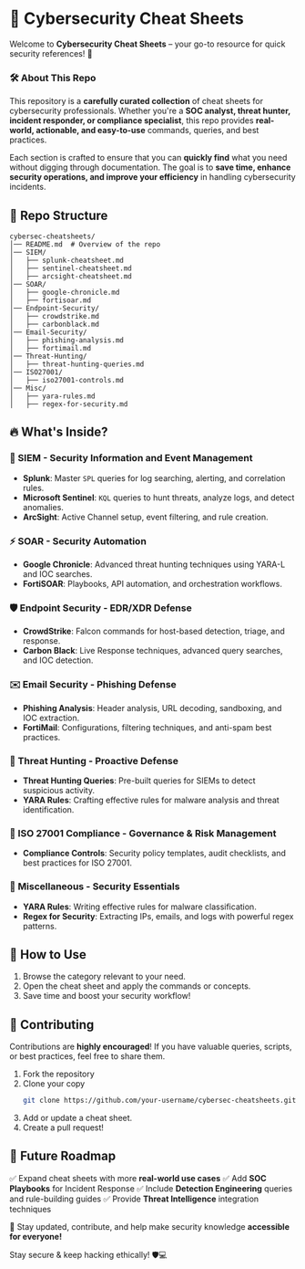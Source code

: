 # 📌 Cybersecurity Cheat Sheets

Welcome to **Cybersecurity Cheat Sheets** – your go-to resource for quick security references! 🚀

### 🛠️ About This Repo
This repository is a **carefully curated collection** of cheat sheets for cybersecurity professionals. Whether you're a **SOC analyst, threat hunter, incident responder, or compliance specialist**, this repo provides **real-world, actionable, and easy-to-use** commands, queries, and best practices. 

Each section is crafted to ensure that you can **quickly find** what you need without digging through documentation. The goal is to **save time, enhance security operations, and improve your efficiency** in handling cybersecurity incidents. 

## 📂 Repo Structure
```
cybersec-cheatsheets/
│── README.md  # Overview of the repo
│── SIEM/
│   ├── splunk-cheatsheet.md
│   ├── sentinel-cheatsheet.md
│   ├── arcsight-cheatsheet.md
│── SOAR/
│   ├── google-chronicle.md
│   ├── fortisoar.md
│── Endpoint-Security/
│   ├── crowdstrike.md
│   ├── carbonblack.md
│── Email-Security/
│   ├── phishing-analysis.md
│   ├── fortimail.md
│── Threat-Hunting/
│   ├── threat-hunting-queries.md
│── ISO27001/
│   ├── iso27001-controls.md
│── Misc/
│   ├── yara-rules.md
│   ├── regex-for-security.md
```

## 🔥 What's Inside?
### 📌 SIEM - Security Information and Event Management
- **Splunk**: Master `SPL` queries for log searching, alerting, and correlation rules.
- **Microsoft Sentinel**: `KQL` queries to hunt threats, analyze logs, and detect anomalies.
- **ArcSight**: Active Channel setup, event filtering, and rule creation.

### ⚡ SOAR - Security Automation
- **Google Chronicle**: Advanced threat hunting techniques using YARA-L and IOC searches.
- **FortiSOAR**: Playbooks, API automation, and orchestration workflows.

### 🛡️ Endpoint Security - EDR/XDR Defense
- **CrowdStrike**: Falcon commands for host-based detection, triage, and response.
- **Carbon Black**: Live Response techniques, advanced query searches, and IOC detection.

### ✉️ Email Security - Phishing Defense
- **Phishing Analysis**: Header analysis, URL decoding, sandboxing, and IOC extraction.
- **FortiMail**: Configurations, filtering techniques, and anti-spam best practices.

### 🔎 Threat Hunting - Proactive Defense
- **Threat Hunting Queries**: Pre-built queries for SIEMs to detect suspicious activity.
- **YARA Rules**: Crafting effective rules for malware analysis and threat identification.

### 📜 ISO 27001 Compliance - Governance & Risk Management
- **Compliance Controls**: Security policy templates, audit checklists, and best practices for ISO 27001.

### 🔧 Miscellaneous - Security Essentials
- **YARA Rules**: Writing effective rules for malware classification.
- **Regex for Security**: Extracting IPs, emails, and logs with powerful regex patterns.

## 🚀 How to Use
1. Browse the category relevant to your need.
2. Open the cheat sheet and apply the commands or concepts.
3. Save time and boost your security workflow!

## 🤝 Contributing
Contributions are **highly encouraged**! If you have valuable queries, scripts, or best practices, feel free to share them. 

1. Fork the repository
2. Clone your copy
   ```bash
   git clone https://github.com/your-username/cybersec-cheatsheets.git
   ```
3. Add or update a cheat sheet.
4. Create a pull request!

## 🎯 Future Roadmap
✅ Expand cheat sheets with more **real-world use cases**
✅ Add **SOC Playbooks** for Incident Response
✅ Include **Detection Engineering** queries and rule-building guides
✅ Provide **Threat Intelligence** integration techniques

🔹 Stay updated, contribute, and help make security knowledge **accessible for everyone!**

Stay secure & keep hacking ethically! 🛡️💻
